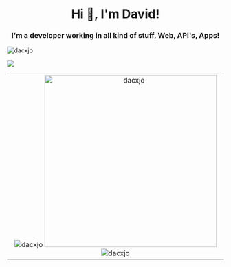 <h1 align="center">Hi 👋, I'm David!</h1>
<h3 align="center">I'm a developer working in all kind of stuff, Web, API's, Apps!</h3>

<p align="left"> <img src="https://komarev.com/ghpvc/?username=dacxjo&label=Profile%20views&color=0e75b6&style=flat" alt="dacxjo" /> </p>
<p align="left"> <img src="https://www.codewars.com/users/dacxjo/badges/small" /> </p>

<table style="border:none !important; border-collapse: collapse;" cellspacing="0" cellpadding="0" >
  <tr>
    <td align="top" style="text-align:center;align-items:center">
       <img  src="https://github-readme-stats.vercel.app/api/top-langs?username=dacxjo&show_icons=true&locale=en&layout=compact&theme=vue" alt="dacxjo" />
       <img width="400"  src="https://github-readme-stats.vercel.app/api?username=dacxjo&show_icons=true&locale=en&theme=vue" alt="dacxjo" />
       <img  src="https://github-readme-streak-stats.herokuapp.com/?user=dacxjo&theme=vue" alt="dacxjo" />
    </td>
  </tr>
</table>
